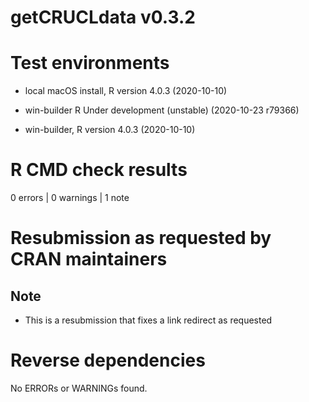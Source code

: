 # getCRUCLdata v0.3.2

# Test environments

- local macOS install, R version 4.0.3 (2020-10-10)

- win-builder R Under development (unstable) (2020-10-23 r79366)

- win-builder, R version 4.0.3 (2020-10-10)

# R CMD check results

0 errors | 0 warnings | 1 note

# Resubmission as requested by CRAN maintainers

## Note

- This is a resubmission that fixes a link redirect as requested

# Reverse dependencies

No ERRORs or WARNINGs found.
